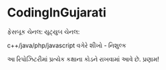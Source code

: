 # CodingInGujarati
ફેસબૂક ચેનલ: 
યુટ્યુબ ચેનલ: 

c++/java/php/javascript વગેરે શીખો - નિશુલ્ક

આ રિપોઝિટરીમાં પ્રત્યેક કક્ષાના કોડને રાખવામાં આવે છે. 
પ્રણામ!
